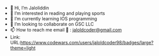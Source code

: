 - 👋 Hi, I’m Jaloliddin 
- 👀 I’m interested in reading and playing sports
- 🌱 I’m currently learning IOS programming
- 💞️ I’m looking to collaborate on GSC LLC
- 📫 How to reach me email 📧 : jaloldcoder@gmail.com
-  Link: URL:https://www.codewars.com/users/jaloldcoder98/badges/large?theme=light




<!---
jaloldcoder98/jaloldcoder98 is a ✨ special ✨ repository because its `README.md` (this file) appears on your GitHub profile.
You can click the Preview link to take a look at your changes.
--->
